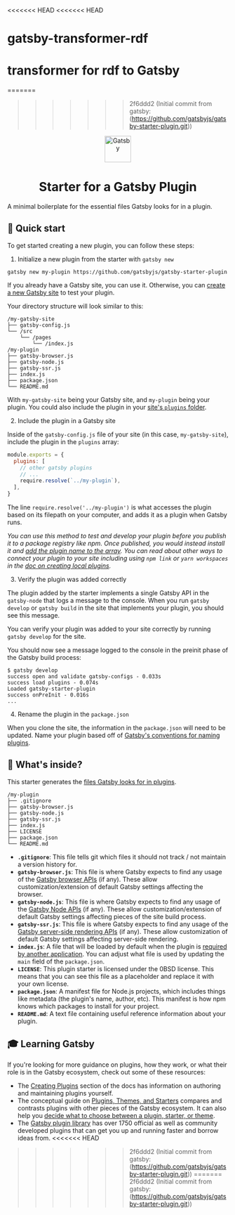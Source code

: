 <<<<<<< HEAD
<<<<<<< HEAD
# gatsby-transformer-rdf
transformer for rdf to Gatsby
=======
=======
>>>>>>> 2f6ddd2 (Initial commit from gatsby: (https://github.com/gatsbyjs/gatsby-starter-plugin.git))
<p align="center">
  <a href="https://www.gatsbyjs.com">
    <img alt="Gatsby" src="https://www.gatsbyjs.com/Gatsby-Monogram.svg" width="60" />
  </a>
</p>
<h1 align="center">
  Starter for a Gatsby Plugin
</h1>

A minimal boilerplate for the essential files Gatsby looks for in a plugin.

## 🚀 Quick start

To get started creating a new plugin, you can follow these steps:

1. Initialize a new plugin from the starter with `gatsby new`

```shell
gatsby new my-plugin https://github.com/gatsbyjs/gatsby-starter-plugin
```

If you already have a Gatsby site, you can use it. Otherwise, you can [create a new Gatsby site](https://www.gatsbyjs.com/tutorial/part-0/#create-a-gatsby-site) to test your plugin.

Your directory structure will look similar to this:

```text
/my-gatsby-site
├── gatsby-config.js
└── /src
    └── /pages
        └── /index.js
/my-plugin
├── gatsby-browser.js
├── gatsby-node.js
├── gatsby-ssr.js
├── index.js
├── package.json
└── README.md
```

With `my-gatsby-site` being your Gatsby site, and `my-plugin` being your plugin. You could also include the plugin in your [site's `plugins` folder](https://www.gatsbyjs.com/docs/loading-plugins-from-your-local-plugins-folder/).

2. Include the plugin in a Gatsby site

Inside of the `gatsby-config.js` file of your site (in this case, `my-gatsby-site`), include the plugin in the `plugins` array:

```javascript
module.exports = {
  plugins: [
    // other gatsby plugins
    // ...
    require.resolve(`../my-plugin`),
  ],
}
```

The line `require.resolve('../my-plugin')` is what accesses the plugin based on its filepath on your computer, and adds it as a plugin when Gatsby runs.

_You can use this method to test and develop your plugin before you publish it to a package registry like npm. Once published, you would instead install it and [add the plugin name to the array](https://www.gatsbyjs.com/docs/using-a-plugin-in-your-site/). You can read about other ways to connect your plugin to your site including using `npm link` or `yarn workspaces` in the [doc on creating local plugins](https://www.gatsbyjs.com/docs/creating-a-local-plugin/#developing-a-local-plugin-that-is-outside-your-project)._

3. Verify the plugin was added correctly

The plugin added by the starter implements a single Gatsby API in the `gatsby-node` that logs a message to the console. When you run `gatsby develop` or `gatsby build` in the site that implements your plugin, you should see this message.

You can verify your plugin was added to your site correctly by running `gatsby develop` for the site.

You should now see a message logged to the console in the preinit phase of the Gatsby build process:

```shell
$ gatsby develop
success open and validate gatsby-configs - 0.033s
success load plugins - 0.074s
Loaded gatsby-starter-plugin
success onPreInit - 0.016s
...
```

4. Rename the plugin in the `package.json`

When you clone the site, the information in the `package.json` will need to be updated. Name your plugin based off of [Gatsby's conventions for naming plugins](https://www.gatsbyjs.com/docs/naming-a-plugin/).

## 🧐 What's inside?

This starter generates the [files Gatsby looks for in plugins](https://www.gatsbyjs.com/docs/files-gatsby-looks-for-in-a-plugin/).

```text
/my-plugin
├── .gitignore
├── gatsby-browser.js
├── gatsby-node.js
├── gatsby-ssr.js
├── index.js
├── LICENSE
├── package.json
└── README.md
```

- **`.gitignore`**: This file tells git which files it should not track / not maintain a version history for.
- **`gatsby-browser.js`**: This file is where Gatsby expects to find any usage of the [Gatsby browser APIs](https://www.gatsbyjs.com/docs/browser-apis/) (if any). These allow customization/extension of default Gatsby settings affecting the browser.
- **`gatsby-node.js`**: This file is where Gatsby expects to find any usage of the [Gatsby Node APIs](https://www.gatsbyjs.com/docs/node-apis/) (if any). These allow customization/extension of default Gatsby settings affecting pieces of the site build process.
- **`gatsby-ssr.js`**: This file is where Gatsby expects to find any usage of the [Gatsby server-side rendering APIs](https://www.gatsbyjs.com/docs/ssr-apis/) (if any). These allow customization of default Gatsby settings affecting server-side rendering.
- **`index.js`**: A file that will be loaded by default when the plugin is [required by another application](https://docs.npmjs.com/creating-node-js-modules#create-the-file-that-will-be-loaded-when-your-module-is-required-by-another-application0). You can adjust what file is used by updating the `main` field of the `package.json`.
- **`LICENSE`**: This plugin starter is licensed under the 0BSD license. This means that you can see this file as a placeholder and replace it with your own license.
- **`package.json`**: A manifest file for Node.js projects, which includes things like metadata (the plugin's name, author, etc). This manifest is how npm knows which packages to install for your project.
- **`README.md`**: A text file containing useful reference information about your plugin.

## 🎓 Learning Gatsby

If you're looking for more guidance on plugins, how they work, or what their role is in the Gatsby ecosystem, check out some of these resources:

- The [Creating Plugins](https://www.gatsbyjs.com/docs/creating-plugins/) section of the docs has information on authoring and maintaining plugins yourself.
- The conceptual guide on [Plugins, Themes, and Starters](https://www.gatsbyjs.com/docs/plugins-themes-and-starters/) compares and contrasts plugins with other pieces of the Gatsby ecosystem. It can also help you [decide what to choose between a plugin, starter, or theme](https://www.gatsbyjs.com/docs/plugins-themes-and-starters/#deciding-which-to-use).
- The [Gatsby plugin library](https://www.gatsbyjs.com/plugins/) has over 1750 official as well as community developed plugins that can get you up and running faster and borrow ideas from.
<<<<<<< HEAD
>>>>>>> 2f6ddd2 (Initial commit from gatsby: (https://github.com/gatsbyjs/gatsby-starter-plugin.git))
=======
>>>>>>> 2f6ddd2 (Initial commit from gatsby: (https://github.com/gatsbyjs/gatsby-starter-plugin.git))
